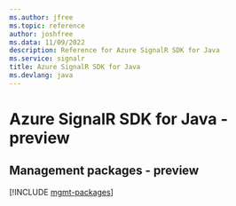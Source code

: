 ```yaml
---
ms.author: jfree
ms.topic: reference
author: joshfree
ms.data: 11/09/2022
description: Reference for Azure SignalR SDK for Java
ms.service: signalr
title: Azure SignalR SDK for Java
ms.devlang: java
---
```

# Azure SignalR SDK for Java - preview

## Management packages - preview
[!INCLUDE [mgmt-packages](signalr-mgmt-index.md)]